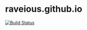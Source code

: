 # raveious.github.io

[![Build Status](https://travis-ci.org/raveious/raveious.github.io.svg?branch=master)](https://travis-ci.org/raveious/raveious.github.io)
